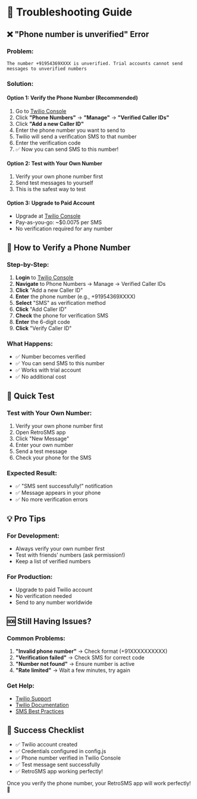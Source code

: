 # 🔧 Troubleshooting Guide

## ❌ "Phone number is unverified" Error

### **Problem:**
```
The number +91954369XXXX is unverified. Trial accounts cannot send messages to unverified numbers
```

### **Solution:**

#### **Option 1: Verify the Phone Number (Recommended)**
1. Go to [Twilio Console](https://console.twilio.com/)
2. Click **"Phone Numbers"** → **"Manage"** → **"Verified Caller IDs"**
3. Click **"Add a new Caller ID"**
4. Enter the phone number you want to send to
5. Twilio will send a verification SMS to that number
6. Enter the verification code
7. ✅ Now you can send SMS to this number!

#### **Option 2: Test with Your Own Number**
1. Verify your own phone number first
2. Send test messages to yourself
3. This is the safest way to test

#### **Option 3: Upgrade to Paid Account**
- Upgrade at [Twilio Console](https://console.twilio.com/)
- Pay-as-you-go: ~$0.0075 per SMS
- No verification required for any number

## 📱 **How to Verify a Phone Number**

### **Step-by-Step:**
1. **Login** to [Twilio Console](https://console.twilio.com/)
2. **Navigate** to Phone Numbers → Manage → Verified Caller IDs
3. **Click** "Add a new Caller ID"
4. **Enter** the phone number (e.g., +91954369XXXX)
5. **Select** "SMS" as verification method
6. **Click** "Add Caller ID"
7. **Check** the phone for verification SMS
8. **Enter** the 6-digit code
9. **Click** "Verify Caller ID"

### **What Happens:**
- ✅ Number becomes verified
- ✅ You can send SMS to this number
- ✅ Works with trial account
- ✅ No additional cost

## 🎯 **Quick Test**

### **Test with Your Own Number:**
1. Verify your own phone number first
2. Open RetroSMS app
3. Click "New Message"
4. Enter your own number
5. Send a test message
6. Check your phone for the SMS

### **Expected Result:**
- ✅ "SMS sent successfully!" notification
- ✅ Message appears in your phone
- ✅ No more verification errors

## 💡 **Pro Tips**

### **For Development:**
- Always verify your own number first
- Test with friends' numbers (ask permission!)
- Keep a list of verified numbers

### **For Production:**
- Upgrade to paid Twilio account
- No verification needed
- Send to any number worldwide

## 🆘 **Still Having Issues?**

### **Common Problems:**
1. **"Invalid phone number"** → Check format (+91XXXXXXXXXX)
2. **"Verification failed"** → Check SMS for correct code
3. **"Number not found"** → Ensure number is active
4. **"Rate limited"** → Wait a few minutes, try again

### **Get Help:**
- [Twilio Support](https://support.twilio.com/)
- [Twilio Documentation](https://www.twilio.com/docs)
- [SMS Best Practices](https://www.twilio.com/docs/sms/best-practices)

## 🎉 **Success Checklist**

- ✅ Twilio account created
- ✅ Credentials configured in config.js
- ✅ Phone number verified in Twilio Console
- ✅ Test message sent successfully
- ✅ RetroSMS app working perfectly!

Once you verify the phone number, your RetroSMS app will work perfectly! 🚀 